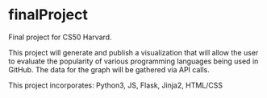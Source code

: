 # finalProject
Final project for CS50 Harvard.

This project will generate and publish a visualization that will allow the user to evaluate the popularity of various programming languages being used in GitHub.  The data for the graph will be gathered via API calls.

This project incorporates: Python3, JS, Flask, Jinja2, HTML/CSS 
